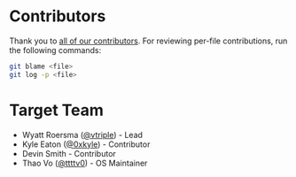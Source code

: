 # Contributors

Thank you to [all of our contributors](https://github.com/target/halogen/graphs/contributors). For reviewing per-file contributions, run the following commands:
```bash
git blame <file>
git log -p <file>
```

# Target Team
* Wyatt Roersma ([@vtriple](https://twitter.com/vtriple)) - Lead
* Kyle Eaton ([@0xkyle](https://twitter.com/0xkyle)) - Contributor
* Devin Smith - Contributor
* Thao Vo ([@ttttv0](https://twitter.com/ttttv0)) - OS Maintainer
